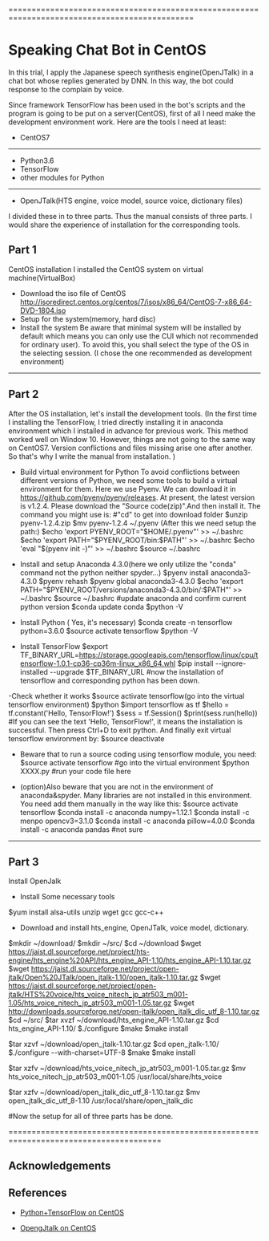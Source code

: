 ==============================================================================================
# Speaking Chat Bot in CentOS

In this trial, I apply the Japanese speech synthesis engine(OpenJTalk) in a chat bot whose replies generated by DNN. In this way, the bot could response to the complain by voice.

Since framework TensorFlow has been used in the bot's scripts and the program is going to be put on a server(CentOS), first of all I need make the development environment work. 
Here are the tools I need at least:
- CentOS7
------------------------------
- Python3.6
- TensorFlow
- other modules for Python
------------------------------
- OpenJTalk(HTS engine, voice model, source voice, dictionary files)

I divided these in to three parts. Thus the manual consists of three parts.  I would share the experience of installation for the corresponding tools.

## Part 1
CentOS installation
I installed the CentOS system on virtual machine(VirtualBox)
- Download the iso file of CentOS
http://isoredirect.centos.org/centos/7/isos/x86_64/CentOS-7-x86_64-DVD-1804.iso
- Setup for the system(memory, hard disc)
- Install the system
Be aware that minimal system will be installed by default which means you can only use the CUI which not recommended for ordinary user). To avoid this, you shall select the type of the OS in the selecting session. (I chose the one recommended as development environment)
--------------------------------------------------------------------------------------------
## Part 2
After the OS installation, let's install the development tools. 
(In the first time I installing the TensorFlow, I tried directly installing it in anaconda environment which I installed in advance for previous work. This method worked well on Window 10. However, things are not going to the same way on CentOS7. Version conflictions and files missing arise one after another. So that's why I write the manual from installation. )

- Build virtual environment for Python
To avoid conflictions between different versions of Python, we need some tools to build a virtual environment for them. Here we use Pyenv. We can download it in https://github.com/pyenv/pyenv/releases. At present, the latest version is v1.2.4. Please download the "Source code(zip)".And then install it. The command you might use is:
#"cd" to get into download folder
$unzip pyenv-1.2.4.zip
$mv pyenv-1.2.4 ~/.pyenv
(After this we need setup the path:)
$echo 'export PYENV_ROOT="$HOME/.pyenv"' >> ~/.bashrc
$echo 'export PATH="$PYENV_ROOT/bin:$PATH"' >> ~/.bashrc
$echo 'eval "$(pyenv init -)"' >> ~/.bashrc
$source ~/.bashrc

- Install and setup Anaconda 4.3.0(here we only utilize the "conda" command not the python neither spyder...)
$pyenv install anaconda3-4.3.0
$pyenv rehash
$pyenv global anaconda3-4.3.0
$echo 'export PATH="$PYENV_ROOT/versions/anaconda3-4.3.0/bin/:$PATH"' >> ~/.bashrc
$source ~/.bashrc
#update anaconda and confirm current python version
$conda update conda
$python -V

- Install Python ( Yes, it's necessary)
$conda create -n tensorflow python=3.6.0
$source activate tensorflow
$python -V

- Install TensorFlow
$export TF_BINARY_URL=https://storage.googleapis.com/tensorflow/linux/cpu/tensorflow-1.0.1-cp36-cp36m-linux_x86_64.whl
$pip install --ignore-installed --upgrade $TF_BINARY_URL
#now the installation of tensorflow and corresponding python has been down.

-Check whether it works
$source activate tensorflow(go into the virtual tensorflow environment)
$python
$import tensorflow as tf
$hello = tf.constant('Hello, TensorFlow!')
$sess = tf.Session()
$print(sess.run(hello))
#If you can see the text 'Hello, TensorFlow!', it means the installation is successful. Then press Ctrl+D to exit python. And finally exit virtual tensorflow environment by:
$source deactivate

- Beware that to run a source coding using tensorflow module, you need:
$source activate tensorflow #go into the virtual environment
$python XXXX.py #run your code file here

- (option)Also beware that you are not in the environment of anaconda&spyder. Many libraries are not installed in this environment. You need add them manually in the way like this:
$source activate tensorflow
$conda install -c anaconda numpy=1.12.1
$conda install -c menpo opencv3=3.1.0
$conda install -c anaconda pillow=4.0.0
$conda install -c anaconda pandas #not sure

--------------------------------------------------------------------------------------------
## Part 3
Install OpenJalk
- Install Some necessary tools

$yum install alsa-utils unzip wget gcc gcc-c++

- Download and install hts_engine, OpenJTalk, voice model, dictionary.

$mkdir ~/download/
$mkdir ~/src/
$cd ~/download
$wget https://jaist.dl.sourceforge.net/project/hts-engine/hts_engine%20API/hts_engine_API-1.10/hts_engine_API-1.10.tar.gz
$wget https://jaist.dl.sourceforge.net/project/open-jtalk/Open%20JTalk/open_jtalk-1.10/open_jtalk-1.10.tar.gz
$wget https://jaist.dl.sourceforge.net/project/open-jtalk/HTS%20voice/hts_voice_nitech_jp_atr503_m001-1.05/hts_voice_nitech_jp_atr503_m001-1.05.tar.gz
$wget http://downloads.sourceforge.net/open-jtalk/open_jtalk_dic_utf_8-1.10.tar.gz
$cd ~/src/
$tar xvzf ~/download/hts_engine_API-1.10.tar.gz
$cd hts_engine_API-1.10/
$./configure
$make
$make install

$tar xzvf ~/download/open_jtalk-1.10.tar.gz
$cd open_jtalk-1.10/
$./configure --with-charset=UTF-8
$make
$make install

$tar xzfv ~/download/hts_voice_nitech_jp_atr503_m001-1.05.tar.gz
$mv hts_voice_nitech_jp_atr503_m001-1.05 /usr/local/share/hts_voice

$tar xzfv ~/download/open_jtalk_dic_utf_8-1.10.tar.gz
$mv open_jtalk_dic_utf_8-1.10 /usr/local/share/open_jtalk_dic

#Now the setup for all of three parts has be done. 




=======================================================================================

## Acknowledgements


## References
- [Python+TensorFlow on CentOS](https://qiita.com/harrynezumi/items/8e373a0563b92f3fc033)

- [OpengJtalk on CentOS](https://umiushizn.blogspot.com/2017/10/openjtalklinuxcentos7.html)